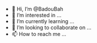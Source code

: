 - 👋 Hi, I’m @BadouBah
- 👀 I’m interested in ...
- 🌱 I’m currently learning ...
- 💞️ I’m looking to collaborate on ...
- 📫 How to reach me ...

<!---
BadouBah/BadouBah is a ✨ special ✨ repository because its `README.md` (this file) appears on your GitHub profile.
You can click the Preview link to take a look at your changes.
--->

